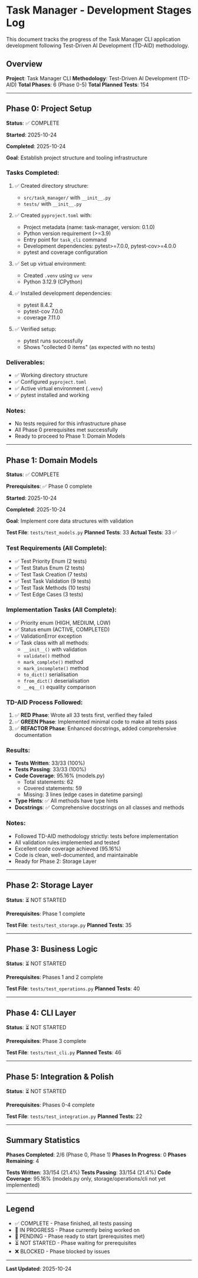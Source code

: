 # Task Manager - Development Stages Log

This document tracks the progress of the Task Manager CLI application development following Test-Driven AI Development (TD-AID) methodology.

## Overview

**Project**: Task Manager CLI
**Methodology**: Test-Driven AI Development (TD-AID)
**Total Phases**: 6 (Phase 0-5)
**Total Planned Tests**: 154

---

## Phase 0: Project Setup

**Status**: ✅ COMPLETE

**Started**: 2025-10-24

**Completed**: 2025-10-24

**Goal**: Establish project structure and tooling infrastructure

### Tasks Completed:

1. ✅ Created directory structure:
   - `src/task_manager/` with `__init__.py`
   - `tests/` with `__init__.py`

2. ✅ Created `pyproject.toml` with:
   - Project metadata (name: task-manager, version: 0.1.0)
   - Python version requirement (>=3.9)
   - Entry point for `task_cli` command
   - Development dependencies: pytest>=7.0.0, pytest-cov>=4.0.0
   - pytest and coverage configuration

3. ✅ Set up virtual environment:
   - Created `.venv` using `uv venv`
   - Python 3.12.9 (CPython)

4. ✅ Installed development dependencies:
   - pytest 8.4.2
   - pytest-cov 7.0.0
   - coverage 7.11.0

5. ✅ Verified setup:
   - pytest runs successfully
   - Shows "collected 0 items" (as expected with no tests)

### Deliverables:
- ✅ Working directory structure
- ✅ Configured `pyproject.toml`
- ✅ Active virtual environment (`.venv`)
- ✅ pytest installed and working

### Notes:
- No tests required for this infrastructure phase
- All Phase 0 prerequisites met successfully
- Ready to proceed to Phase 1: Domain Models

---

## Phase 1: Domain Models

**Status**: ✅ COMPLETE

**Prerequisites**: ✅ Phase 0 complete

**Started**: 2025-10-24

**Completed**: 2025-10-24

**Goal**: Implement core data structures with validation

**Test File**: `tests/test_models.py`
**Planned Tests**: 33
**Actual Tests**: 33 ✅

### Test Requirements (All Complete):
- ✅ Test Priority Enum (2 tests)
- ✅ Test Status Enum (2 tests)
- ✅ Test Task Creation (7 tests)
- ✅ Test Task Validation (9 tests)
- ✅ Test Task Methods (10 tests)
- ✅ Test Edge Cases (3 tests)

### Implementation Tasks (All Complete):
- ✅ Priority enum (HIGH, MEDIUM, LOW)
- ✅ Status enum (ACTIVE, COMPLETED)
- ✅ ValidationError exception
- ✅ Task class with all methods:
  - `__init__()` with validation
  - `validate()` method
  - `mark_complete()` method
  - `mark_incomplete()` method
  - `to_dict()` serialisation
  - `from_dict()` deserialisation
  - `__eq__()` equality comparison

### TD-AID Process Followed:
1. ✅ **RED Phase**: Wrote all 33 tests first, verified they failed
2. ✅ **GREEN Phase**: Implemented minimal code to make all tests pass
3. ✅ **REFACTOR Phase**: Enhanced docstrings, added comprehensive documentation

### Results:
- **Tests Written**: 33/33 (100%)
- **Tests Passing**: 33/33 (100%)
- **Code Coverage**: 95.16% (models.py)
  - Total statements: 62
  - Covered statements: 59
  - Missing: 3 lines (edge cases in datetime parsing)
- **Type Hints**: ✅ All methods have type hints
- **Docstrings**: ✅ Comprehensive docstrings on all classes and methods

### Notes:
- Followed TD-AID methodology strictly: tests before implementation
- All validation rules implemented and tested
- Excellent code coverage achieved (95.16%)
- Code is clean, well-documented, and maintainable
- Ready for Phase 2: Storage Layer

---

## Phase 2: Storage Layer

**Status**: ⏳ NOT STARTED

**Prerequisites**: Phase 1 complete

**Test File**: `tests/test_storage.py`
**Planned Tests**: 35

---

## Phase 3: Business Logic

**Status**: ⏳ NOT STARTED

**Prerequisites**: Phases 1 and 2 complete

**Test File**: `tests/test_operations.py`
**Planned Tests**: 40

---

## Phase 4: CLI Layer

**Status**: ⏳ NOT STARTED

**Prerequisites**: Phase 3 complete

**Test File**: `tests/test_cli.py`
**Planned Tests**: 46

---

## Phase 5: Integration & Polish

**Status**: ⏳ NOT STARTED

**Prerequisites**: Phases 0-4 complete

**Test File**: `tests/test_integration.py`
**Planned Tests**: 22

---

## Summary Statistics

**Phases Completed**: 2/6 (Phase 0, Phase 1)
**Phases In Progress**: 0
**Phases Remaining**: 4

**Tests Written**: 33/154 (21.4%)
**Tests Passing**: 33/154 (21.4%)
**Code Coverage**: 95.16% (models.py only, storage/operations/cli not yet implemented)

---

## Legend

- ✅ COMPLETE - Phase finished, all tests passing
- 🔄 IN PROGRESS - Phase currently being worked on
- 🔄 PENDING - Phase ready to start (prerequisites met)
- ⏳ NOT STARTED - Phase waiting for prerequisites
- ❌ BLOCKED - Phase blocked by issues

---

**Last Updated**: 2025-10-24
